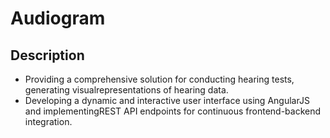 # Audiogram

## Description

- Providing a comprehensive solution for conducting hearing tests, generating visualrepresentations of hearing data.
- Developing a dynamic and interactive user interface using AngularJS and implementingREST API endpoints for continuous frontend-backend integration. 
